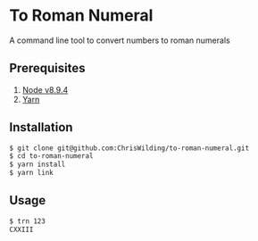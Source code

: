 # To Roman Numeral

A command line tool to convert numbers to roman numerals

## Prerequisites

1. [Node v8.9.4](https://nodejs.org/en/download/)
1. [Yarn](https://yarnpkg.com/en/docs/install)

## Installation

```sh
$ git clone git@github.com:ChrisWilding/to-roman-numeral.git
$ cd to-roman-numeral
$ yarn install
$ yarn link
```

## Usage

```sh
$ trn 123
CXXIII
```
